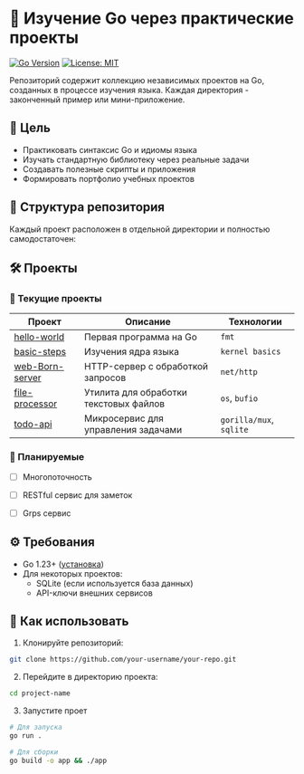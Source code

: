 # 🚀 Изучение Go через практические проекты

[![Go Version](https://img.shields.io/badge/Go-1.23.1%2B-blue)](https://golang.org/dl/)
[![License: MIT](https://img.shields.io/badge/License-MIT-green)](LICENSE.md)

Репозиторий содержит коллекцию независимых проектов на Go, созданных в процессе изучения языка. Каждая директория - законченный пример или мини-приложение.

## 🧠 Цель
- Практиковать синтаксис Go и идиомы языка
- Изучать стандартную библиотеку через реальные задачи
- Создавать полезные скрипты и приложения
- Формировать портфолио учебных проектов

## 📂 Структура репозитория
Каждый проект расположен в отдельной директории и полностью самодостаточен:


## 🛠️ Проекты

### 🧩 Текущие проекты
| Проект | Описание | Технологии |
|--------|----------|------------|
| [hello-world](/hello-world) | Первая программа на Go | `fmt` |
| [basic-steps](/basic-steps) | Изучения ядра языка | `kernel basics` |
| [web-Born-server](/web-born-server) | HTTP-сервер с обработкой запросов | `net/http` |
| [file-processor](/file-processor) | Утилита для обработки текстовых файлов | `os`, `bufio` |
| [todo-api](/todo-api) | Микросервис для управления задачами | `gorilla/mux`, `sqlite` |

### 🚧 Планируемые
- [ ] Многопоточность
- [ ] RESTful сервис для заметок
- [ ] Grps сервис


## ⚙️ Требования
- Go 1.23+ ([установка](https://golang.org/doc/install))
- Для некоторых проектов:
  - SQLite (если используется база данных)
  - API-ключи внешних сервисов

## 🚀 Как использовать
1. Клонируйте репозиторий:
```bash
git clone https://github.com/your-username/your-repo.git
```
2. Перейдите в директорию проекта:
```bash
cd project-name
```
3. Запустите проет
```bash
# Для запуска
go run .

# Для сборки
go build -o app && ./app
```
